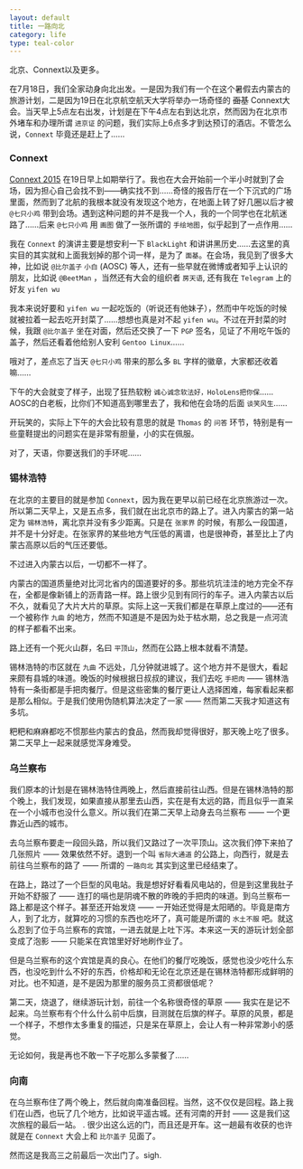 ```yaml
---
layout: default
title: 一路向北
category: life
type: teal-color
---
```

北京、Connext以及更多。

在7月18日，我们全家动身向北出发。一是因为我们有一个在这个暑假去内蒙古的旅游计划，二是因为19日在北京航空航天大学将举办一场奇怪的 ~~面基~~ Connext大会。当天早上5点左右出发，计划是在下午4点左右到达北京，然而因为在北京市外堵车和办理所谓 `进京证` 的问题，我们实际上6点多才到达预订的酒店。不管怎么说，`Connext` 毕竟还是赶上了……

### Connext

[Connext 2015](http://connext.im) 在19日早上如期举行了。我也在大会开始前一个半小时就到了会场，因为担心自己会找不到——确实找不到……奇怪的报告厅在一个下沉式的广场里面，然而到了北航的我根本就没有发现这个地方，在地面上转了好几圈以后才被 `@七只小鸡` 带到会场。遇到这种问题的并不是我一个人，我的一个同学也在北航迷路了……后来 `@七只小鸡` 用 `画图` 做了一张所谓的 `手绘地图`，似乎起到了一点作用……

我在 `Connext` 的演讲主要是想安利一下 `BlackLight` 和讲讲黑历史……去这里的真实目的其实就和上面我划掉的那个词一样，是为了 `面基`。在会场，我见到了很多大神，比如说 `@比尔盖子` `小白` (AOSC) 等人，还有一些早就在微博或者知乎上认识的朋友，比如说 `@BeetMan` ，当然还有大会的组织者 `房天语`, 还有我在 `Telegram` 上的好友 `yifen wu`

我本来说好要和 `yifen wu` 一起吃饭的（听说还有他妹子），然而中午吃饭的时候就被拉着一起去吃开封菜了……想想也真是对不起 `yifen wu`。不过在开封菜的时候，我跟 `@比尔盖子` 坐在对面，然后还交换了一下 `PGP` 签名，见证了不用吃午饭的盖子，然后还看着他给别人安利 `Gentoo Linux`……

哦对了，差点忘了当天 `@七只小鸡` 带来的那么多 `BL` 字样的徽章，大家都还收着嘛……

下午的大会就变了样子，出现了狂热软粉 `诚心诚念软法好，HoloLens把你保`……AOSC的白老板，比你们不知道高到哪里去了，我和他在会场的后面 `谈笑风生`……

开玩笑的，实际上下午的大会比较有意思的就是 `Thomas` 的 `问答` 环节，特别是有一些童鞋提出的问题实在是非常有胆量，小的实在佩服。

对了，天语，你要送我们的手环呢……

### 锡林浩特

在北京的主要目的就是参加 `Connext`，因为我在更早以前已经在北京旅游过一次。所以第二天早上，又是五点多，我们就在出北京市的路上了。进入内蒙古的第一站定为 `锡林浩特`，离北京并没有多少距离。只是在 `张家界` 的时候，有那么一段国道，并不是十分好走。在张家界的某些地方气压低的离谱，也是很神奇，甚至比上了内蒙古高原以后的气压还要低。

不过进入内蒙古以后，一切都不一样了。

内蒙古的国道质量绝对比河北省内的国道要好的多。那些坑坑洼洼的地方完全不存在，全都是像新铺上的沥青路一样。路上很少见到有同行的车子。进入内蒙古以后不久，就看见了大片大片的草原。实际上这一天我们都是在草原上度过的——还有一个被称作 `九曲` 的地方，然而不知道是不是因为处于枯水期，总之我是一点河流的样子都看不出来。

路上还有一个死火山群，名曰 `平顶山`，然而在公路上根本就看不清楚。

锡林浩特的市区就在 `九曲` 不远处，几分钟就进城了。这个地方并不是很大，看起来颇有县城的味道。晚饭的时候根据日叔叔的建议，我们去吃 `手把肉` —— 锡林浩特有一条街都是手把肉餐厅。但是这些密集的餐厅更让人选择困难，每家看起来都是那么相似。于是我们使用伪随机算法决定了一家 —— 然而第二天我才知道这有多坑。

粑粑和麻麻都吃不惯那些内蒙古的食品，然而我却觉得很好，那天晚上吃了很多。第二天早上一起来就感觉浑身难受。

### 乌兰察布

我们原本的计划是在锡林浩特住两晚上，然后直接前往山西。但是在锡林浩特的那个晚上，我们发现，如果直接从那里去山西，实在是有太远的路，而且似乎一直呆在一个小城市也没什么意义。所以我们在第二天早上动身去乌兰察布 —— 一个更靠近山西的城市。

去乌兰察布要走一段回头路，所以我们又路过了一次平顶山。这次我们停下来拍了几张照片 —— 效果依然不好。退到一个叫 `省际大通道` 的公路上，向西行，就是去前往乌兰察布的路了 —— 所谓的 `一路向北` 其实到这里已经结束了。

在路上，路过了一个巨型的风电站。我是想好好看看风电站的，但是到这里我肚子开始不舒服了 —— 连打的嗝也是阴魂不散的昨晚的手把肉的味道。到乌兰察布一路上都是这个样子。甚至还开始发烧 —— 一开始还觉得是太阳晒的。毕竟是南方人，到了北方，就算吃的习惯的东西也吃坏了，真可能是所谓的 `水土不服` 吧。就这么忍到了位于乌兰察布的宾馆，一进去就是上吐下泻。本来这一天的游玩计划全部变成了泡影 —— 只能呆在宾馆里好好地刷作业了。

但是乌兰察布的这个宾馆是真的良心。在他们的餐厅吃晚饭，感觉也没少吃什么东西，也没吃到什么不好的东西，价格却和无论在北京还是在锡林浩特都形成鲜明的对比。也不知道，是不是因为那里的服务员工资都很低呢？

第二天，烧退了，继续游玩计划，前往一个名称很奇怪的草原 —— 我实在是记不起来。乌兰察布有个什么什么前中后旗，目测就在后旗的样子。草原的风景，都是一个样子，不想作太多重复的描述，只是呆在草原上，会让人有一种非常渺小的感觉。

无论如何，我是再也不敢一下子吃那么多蒙餐了……

### 向南

在乌兰察布住了两个晚上，然后就向南准备回程。当然，这不仅仅是回程。路上我们在山西，也玩了几个地方，比如说平遥古城。还有河南的开封 —— 这是我们这次旅程的最后一站。
.
很少出这么远的门，而且还是开车。这一趟最有收获的也许就是在 `Connext` 大会上和 `比尔盖子` 见面了。

然而这是我高三之前最后一次出门了。sigh.
